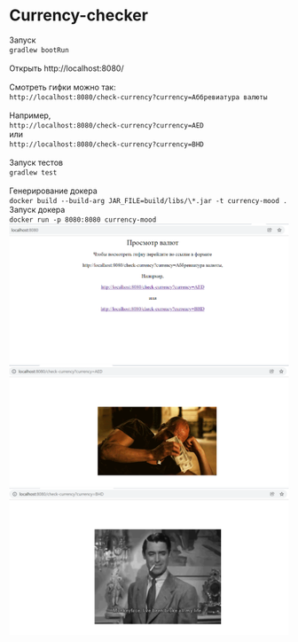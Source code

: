# Currency-checker  
Запуск  
`gradlew bootRun `  
<br/>
Открыть http://localhost:8080/  
<br/>
Смотреть гифки можно так:  
`http://localhost:8080/check-currency?currency=Аббревиатура валюты`  
<br/>
Например,  
`http://localhost:8080/check-currency?currency=AED` 
<br/>
или  
`http://localhost:8080/check-currency?currency=BHD`  
<br/>
Запуск тестов  
`gradlew test`  
<br/>
Генерирование докера  
`docker build --build-arg JAR_FILE=build/libs/\*.jar -t currency-mood .` 
<br/>
Запуск докера  
`docker run -p 8080:8080 currency-mood`  
![Домашняя страница](https://github.com/ilpol/Currency-checker/blob/main/home_page.png)  
![Ответ с радостной гифкой](https://github.com/ilpol/Currency-checker/blob/main/happy.png)  
![Ответ с печальной гифкой](https://github.com/ilpol/Currency-checker/blob/main/unhappy.png)  
